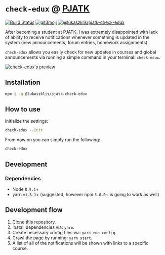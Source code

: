 # `check-edux` @ [PJATK](http://www.pja.edu.pl)

[![Build Status](https://img.shields.io/travis/lukaszklis/pjatk-check-edux/master.svg?style=flat-square)](https://travis-ci.org/lukaszklis/pjatk-check-edux) [![git3moji](https://img.shields.io/badge/git3moji-%E2%9A%A1%EF%B8%8F%F0%9F%90%9B%F0%9F%93%BA%F0%9F%91%AE%F0%9F%94%A4-fffad8.svg?style=flat-square)](https://robinpokorny.github.io/git3moji/) [![@lukaszklis/pjatk-check-edux](https://img.shields.io/npm/v/@lukaszklis/pjatk-check-edux.svg?style=flat-square)](https://www.npmjs.com/package/@lukaszklis/pjatk-check-edux)


After becoming a student at PJATK, I was extremely disappointed with lack of ability to receive notifications whenever
something is updated in the system (new announcements, forum entries, homework assignments).

`check-edux` allows you easily check for new updates in courses and global announcements via running a simple command
in your terminal: `check-edux`.

![`check-edux`'s preview](https://user-images.githubusercontent.com/11782/37620076-88c701d8-2bbb-11e8-9034-a66a024da0a8.png)

## Installation

```bash
npm i -g @lukaszklis/pjatk-check-edux
```

## How to use

Initialize the settings:

```bash
check-edux --init
```

From now on you can simply run the following:

```bash
check-edux
```

## Development

### Dependencies

* Node `8.9.1`+
* yarn `v1.5.1`+ (suggested, however npm `5.6.0`+ is going to work as well)

## Development flow

1. Clone this repository.
1. Install dependencies via: `yarn`.
1. Create necessary config files via: `yarn run config`.
1. Crawl the page by running: `yarn start`.
1. A list of all of the notifications will be shown with links to a specific course.

